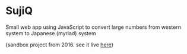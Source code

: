 # SujiQ
Small web app using JavaScript to convert large numbers from western system to Japanese (myriad) system

(sandbox project from 2016. see it live [here](http://clairefro.github.io/SujiQ/))
